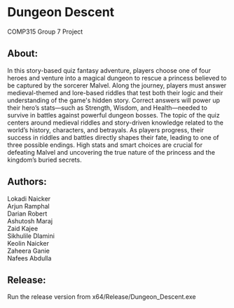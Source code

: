 # Dungeon Descent
 COMP315 Group 7 Project

## About:
In this story-based quiz fantasy adventure, players choose one of four heroes and venture into a magical dungeon to rescue a princess believed to be captured by the sorcerer Malvel. Along the journey, players must answer medieval-themed and lore-based riddles that test both their logic and their understanding of the game's hidden story. Correct answers will power up their hero’s stats—such as Strength, Wisdom, and Health—needed to survive in battles against powerful dungeon bosses.
The topic of the quiz centers around medieval riddles and story-driven knowledge related to the world’s history, characters, and betrayals. As players progress, their success in riddles and battles directly shapes their fate, leading to one of three possible endings. High stats and smart choices are crucial for defeating Malvel and uncovering the true nature of the princess and the kingdom’s buried secrets.

## Authors:
Lokadi Naicker  
Arjun Ramphal  
Darian Robert  
Ashutosh Maraj  
Zaid Kajee  
Sikhulile Dlamini  
Keolin Naicker  
Zaheera Ganie  
Nafees Abdulla  

## Release:
Run the release version from x64/Release/Dungeon_Descent.exe
